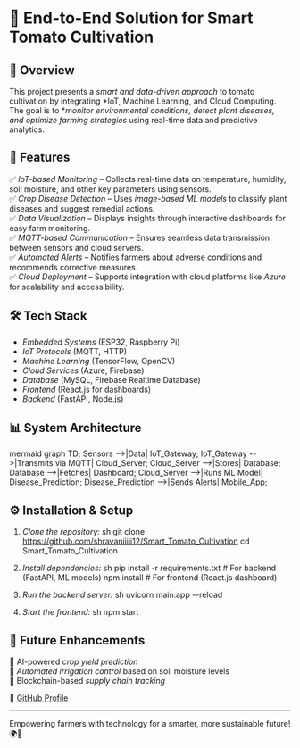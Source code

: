 # 🍅 End-to-End Solution for Smart Tomato Cultivation

## 🌱 Overview
This project presents a *smart and data-driven approach* to tomato cultivation by integrating *IoT, Machine Learning, and Cloud Computing. The goal is to **monitor environmental conditions, detect plant diseases, and optimize farming strategies* using real-time data and predictive analytics.

## 🚀 Features
✅ *IoT-based Monitoring* – Collects real-time data on temperature, humidity, soil moisture, and other key parameters using sensors.  
✅ *Crop Disease Detection* – Uses *image-based ML models* to classify plant diseases and suggest remedial actions.  
✅ *Data Visualization* – Displays insights through interactive dashboards for easy farm monitoring.  
✅ *MQTT-based Communication* – Ensures seamless data transmission between sensors and cloud servers.  
✅ *Automated Alerts* – Notifies farmers about adverse conditions and recommends corrective measures.  
✅ *Cloud Deployment* – Supports integration with cloud platforms like *Azure* for scalability and accessibility.  

## 🛠 Tech Stack
- *Embedded Systems* (ESP32, Raspberry Pi)
- *IoT Protocols* (MQTT, HTTP)
- *Machine Learning* (TensorFlow, OpenCV)
- *Cloud Services* (Azure, Firebase)
- *Database* (MySQL, Firebase Realtime Database)
- *Frontend* (React.js for dashboards)
- *Backend* (FastAPI, Node.js)

## 📊 System Architecture
mermaid
graph TD;
    Sensors -->|Data| IoT_Gateway;
    IoT_Gateway -->|Transmits via MQTT| Cloud_Server;
    Cloud_Server -->|Stores| Database;
    Database -->|Fetches| Dashboard;
    Cloud_Server -->|Runs ML Model| Disease_Prediction;
    Disease_Prediction -->|Sends Alerts| Mobile_App;


## ⚙ Installation & Setup
1. *Clone the repository:*
   sh
   git clone https://github.com/shravaniiiii12/Smart_Tomato_Cultivation
   cd Smart_Tomato_Cultivation
   
2. *Install dependencies:*
   sh
   pip install -r requirements.txt  # For backend (FastAPI, ML models)
   npm install  # For frontend (React.js dashboard)
   
3. *Run the backend server:*
   sh
   uvicorn main:app --reload
   
4. *Start the frontend:*
   sh
   npm start
   

## 📌 Future Enhancements
🔹 AI-powered *crop yield prediction*  
🔹 *Automated irrigation control* based on soil moisture levels  
🔹 Blockchain-based *supply chain tracking*  
 
🔗 [GitHub Profile](https://github.com/shravaniiiii12)  

---
Empowering farmers with technology for a smarter, more sustainable future! 🌍🚜
